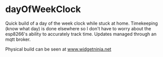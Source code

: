 # dayOfWeekClock
Quick build of a day of the week clock while stuck at home.  Timekeeping (know what day) is done elsewhere so I don't have to worry about the esp8266's ability to accurately track time.  Updates managed through an mqtt broker.

Physical build can be seen at www.widgetninja.net
